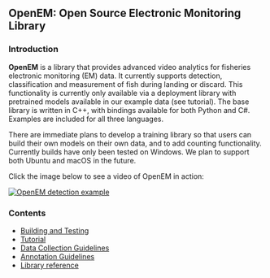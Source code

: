 ## OpenEM: Open Source Electronic Monitoring Library

### Introduction

**OpenEM** is a library that provides advanced video analytics for 
fisheries electronic monitoring (EM) data.  It currently supports detection,
classification and measurement of fish during landing or discard.  This
functionality is currently only available via a deployment library with
pretrained models available in our example data (see tutorial).  The base
library is written in C++, with bindings available for both Python and C#.
Examples are included for all three languages.

There are immediate plans to develop a training library so that users
can build their own models on their own data, and to add counting 
functionality.  Currently builds have only been tested on Windows.  We plan
to support both Ubuntu and macOS in the future.

Click the image below to see a video of OpenEM in action:

[![OpenEM detection example](https://img.youtube.com/vi/EZ1Xyg_mnhM/0.jpg)](https://youtu.be/EZ1Xyg_mnhM)

### Contents

* [Building and Testing](doc/build.md)
* [Tutorial](doc/tutorial.md)
* [Data Collection Guidelines](doc/data_collection.md)
* [Annotation Guidelines](doc/annotation.md)
* [Library reference](https://jrtcppv.bitbucket.io)

